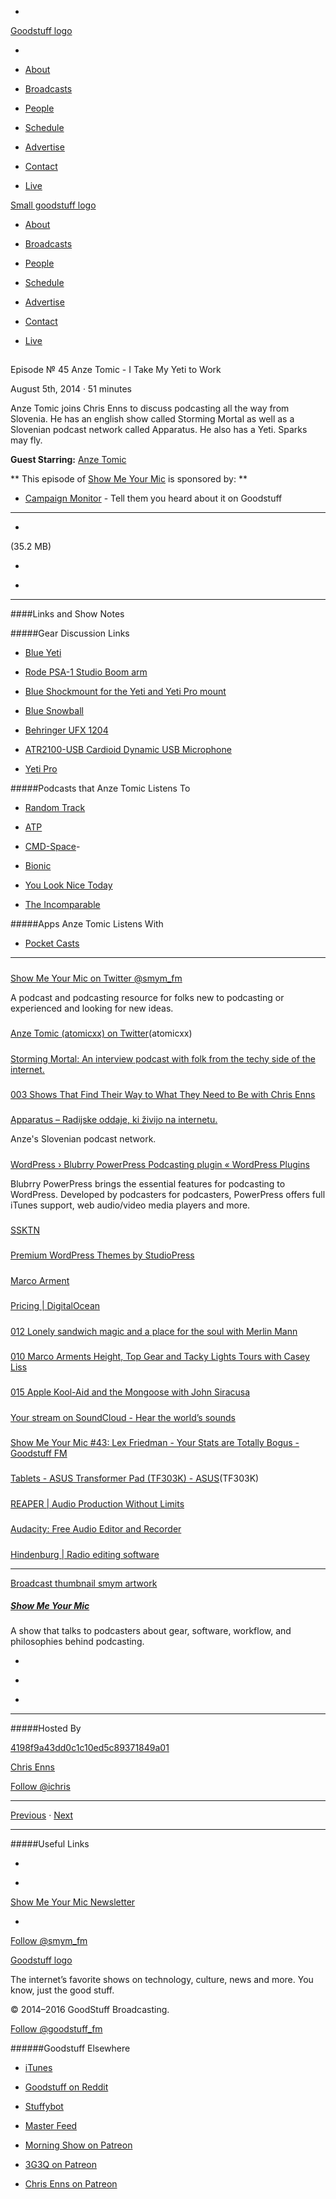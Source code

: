 

-
[Goodstuff logo](http://www.goodstuff.fm/)[](/assets/goodstuff_logo-17c1fe6f378352de5d7345f76152130b.svg)

-


-  [About](/about)

-  [Broadcasts](/broadcasts)

-  [People](/people)

-  [Schedule](/schedule)

-  [Advertise](/advertise)

-  [Contact](/contact)

-  [Live](/live)


[Small goodstuff logo](http://www.goodstuff.fm/)[](/assets/small_goodstuff_logo-bf032e72b9ec41494f4d90905f1ad619.svg)


-  [About](/about)

-  [Broadcasts](/broadcasts)

-  [People](/people)

-  [Schedule](/schedule)

-  [Advertise](/advertise)

-  [Contact](/contact)

-  [Live](/live)


##
Episode № 45
Anze Tomic - I Take My Yeti to Work


August 5th, 2014
·
51
minutes


Anze Tomic joins Chris Enns to discuss podcasting all the way from Slovenia. He has an english show called Storming Mortal as well as a Slovenian podcast network called Apparatus. He also has a Yeti. Sparks may fly.


**Guest Starring:**
[Anze Tomic](/people/anze-tomic)


**
This episode of
[Show Me Your Mic](/smym)
is sponsored by:
**


-  [Campaign Monitor](http://www.campaignmonitor.com/) - Tell them you heard about it on Goodstuff


------------------------------


-
[](http://podcasts-1.feedpress.co/10590/smym-45.mp3)(35.2 MB)

-
[](http://twitter.com/intent/tweet?text=Show%20Me%20Your%20Mic%20%E2%84%96%2045%20on%20@goodstuff_fm%20-%20http://goodstuff.fm/smym/45)

-
[](http://www.facebook.com/sharer/sharer.php?u=http://goodstuff.fm/smym/45)


------------------------------


####Links and Show Notes

#####Gear Discussion Links


-  [Blue Yeti](http://www.bhphotovideo.com/c/product/857749-REG/Blue_YETI_Yeti_Multi_Pattern_USB_Microphone.html/BI/19457/KBID/11631/kw/BLYETIQ/DFF/d10-v2-t1-xBLYETIQ)

-  [Rode PSA-1 Studio Boom arm](http://www.bhphotovideo.com/c/product/484972-REG/Rode_PSA1_PSA_1_Studio_Boom_Arm.html/BI/19457/KBID/11631/kw/ROPSA1/DFF/d10-v2-t1-xROPSA1)

-  [Blue Shockmount for the Yeti and Yeti Pro mount](http://www.bhphotovideo.com/c/product/821865-REG/Blue_RADIUS_The_Radius_Custom_Shockmount.html/BI/19457/KBID/11631/kw/BLRADIUS/DFF/d10-v2-t1-xBLRADIUS)

-  [Blue Snowball](http://www.bhphotovideo.com/c/product/651857-REG/Blue_SNOWBALL_BUNDLE_BA_Snowball_USB_Condenser_Microphone.html/BI/19457/KBID/11631/kw/BLSBBAL/DFF/d10-v2-t1-xBLSBBAL)

-  [Behringer UFX 1204](http://www.bhphotovideo.com/c/product/969912-REG/behringer_ufx1204_xenyx_premium_12_input.html/BI/19457/KBID/11631/kw/BEUFX1204/DFF/d10-v2-t1-xBEUFX1204)

-  [ATR2100-USB Cardioid Dynamic USB Microphone](http://www.bhphotovideo.com/c/product/751977-REG/Audio_Technica_ATR2100_USB_ATR2100_USB_Cardioid_Dynamic_USB.html/BI/19457/KBID/11631/kw/AUATR2100USB/DFF/d10-v2-t1-xAUATR2100USB)

-  [Yeti Pro](http://www.bhphotovideo.com/c/product/752512-REG/Blue_YETI_PRO_Yeti_Pro_USB.html/BI/19457/KBID/11631/kw/BLYETIPRO/DFF/d10-v2-t1-xBLYETIPRO)


#####Podcasts that Anze Tomic Listens To


-  [Random Track](http://www.theincomparable.com/randomtrek/)

-  [ATP](http://atp.fm)

-  [CMD-Space](http://5by5.tv/cmdspace)-

-  [Bionic](http://5by5.tv/bionic/)

-  [You Look Nice Today](http://youlooknicetoday.com)

-  [The Incomparable](http://www.theincomparable.com/theincomparable/)


#####Apps Anze Tomic Listens With


-  [Pocket Casts](https://itunes.apple.com/ca/app/pocket-casts/id414834813?mt=8&uo=4&at=10l4Ki)


------------------------------


#####
[Show Me Your Mic on Twitter @smym_fm](https://twitter.com/smym_fm)


A podcast and podcasting resource for folks new to podcasting or experienced and looking for new ideas.


#####
[Anze Tomic (atomicxx) on Twitter](https://twitter.com/atomicxx)(atomicxx)


#####
[Storming Mortal: An interview podcast with folk from the techy side of the internet.](http://stormingmortal.com/)


#####
[003 Shows That Find Their Way to What They Need to Be with Chris Enns](http://stormingmortal.com/3/)


#####
[Apparatus – Radijske oddaje, ki živijo na internetu.](http://apparatus.si/)


Anze's Slovenian podcast network.


#####
[WordPress › Blubrry PowerPress Podcasting plugin « WordPress Plugins](https://wordpress.org/plugins/powerpress/)


Blubrry PowerPress brings the essential features for podcasting to WordPress. Developed by podcasters for podcasters, PowerPress offers full iTunes support, web audio/video media players and more.


#####
[SSKTN](http://www.ssktn.com/)


#####
[Premium WordPress Themes by StudioPress](http://www.studiopress.com/)


#####
[Marco Arment](http://www.marco.org/)


#####
[Pricing | DigitalOcean](https://www.digitalocean.com/?refcode=b5e0de79be08)


#####
[012 Lonely sandwich magic and a place for the soul with Merlin Mann](http://stormingmortal.com/12/)


#####
[010 Marco Arments Height, Top Gear and Tacky Lights Tours with Casey Liss](http://stormingmortal.com/10/)


#####
[015 Apple Kool-Aid and the Mongoose with John Siracusa](http://stormingmortal.com/15/)


#####
[Your stream on SoundCloud - Hear the world’s sounds](https://soundcloud.com/)


#####
[Show Me Your Mic #43: Lex Friedman - Your Stats are Totally Bogus - Goodstuff FM](http://goodstuff.fm/smym/43)


#####
[Tablets - ASUS Transformer Pad (TF303K) - ASUS](http://www.asus.com/Tablets/ASUS_Transformer_Pad_TF303K/)(TF303K)


#####
[REAPER | Audio Production Without Limits](http://www.reaper.fm/)


#####
[Audacity: Free Audio Editor and Recorder](http://audacity.sourceforge.net/)


#####
[Hindenburg | Radio editing software](http://hindenburg.com/)


------------------------------


[Broadcast thumbnail smym artwork](/smym)[](https://goodstuffs3.s3.amazonaws.com/uploads/broadcast/image/18/broadcast_thumbnail_smym_artwork.png)

##### [Show Me Your Mic](/smym)


A show that talks to podcasters about gear, software, workflow, and philosophies behind podcasting.

-
[](https://geo.itunes.apple.com/ca/podcast/show-me-your-mic/id602836998?mt=2&at=10l4Ki)

-
[](http://feeds.goodstuff.fm/smym)

-
[](mailto:chris+smym@goodstuff.fm?cc=sponsorship%40goodstuff.fm&subject=%5BGoodStuff%20FM%5D%20Sponsorship%20Inquiry%20for%20Show%20Me%20Your%20Mic)


------------------------------


#####Hosted By


[4198f9a43dd0c1c10ed5c89371849a01](/people/chris-enns)[](http://gravatar.com/avatar/4198f9a43dd0c1c10ed5c89371849a01.png?s=300&r=pg)

[Chris Enns](/people/chris-enns)


[Follow @ichris](https://twitter.com/ichris)


------------------------------


[Previous](/smym/44)
·
[Next](/smym/46)


------------------------------


#####Useful Links

-
[](mailto:chris+smym@goodstuff.fm?subject=%5BGoodstuff%20FM%5D%20Feedback%20for%20Show%20Me%20Your%20Mic)

-
[Show Me Your Mic Newsletter](http://www.goodstuff.fm/smym/newsletter)


-
[Follow @smym_fm](https://twitter.com/smym_fm)


[Goodstuff logo](http://www.goodstuff.fm/)[](/assets/goodstuff_logo-17c1fe6f378352de5d7345f76152130b.svg)


The internet’s favorite shows on technology, culture, news and more. You know, just the good stuff.


© 2014–2016 GoodStuff Broadcasting.

[Follow @goodstuff_fm](https://twitter.com/goodstufffm)


######Goodstuff Elsewhere

-  [iTunes](https://itunes.apple.com/us/artist/goodstuff-fm/id843385597?mt=2)

-  [Goodstuff on Reddit](https://www.reddit.com/r/Goodstuff_fm/)

-  [Stuffybot](http://stuffybot.goodstuff.fm)

-  [Master Feed](/master/feed)

-  [Morning Show on Patreon](https://www.patreon.com/morningshow)

-  [3G3Q on Patreon](https://www.patreon.com/3g3q)

-  [Chris Enns on Patreon](https://www.patreon.com/ichris)
